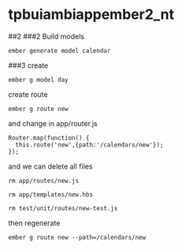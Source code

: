 # tpbuiambiappember2_nt
##2
###2 Build models
```
ember generate model calendar
```
###3
create
```
ember g model day
```
create route
```
ember g route new
```
and change in app/router.js
```
Router.map(function() {
  this.route('new',{path:'/calendars/new'});
});
```
and we can delete all files 
```
rm app/routes/new.js

rm app/templates/new.hbs

rm test/unit/routes/new-test.js
```
then regenerate
```
ember g route new --path=/calendars/new
````
